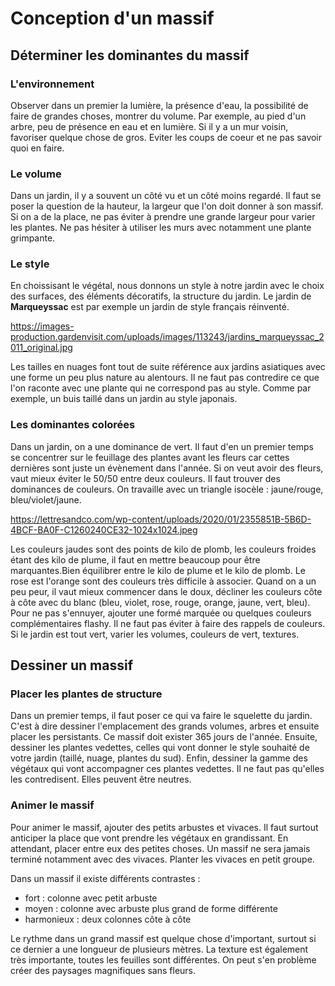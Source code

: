# Conception d'un massif
## Déterminer les dominantes du massif
### L'environnement
Observer dans un premier la lumière, la présence d'eau, la possibilité de faire de grandes choses, montrer du volume. Par exemple, au pied d'un arbre, peu de présence en eau et en lumière. Si il y a un mur voisin, favoriser quelque chose de gros. Eviter les coups de coeur et ne pas savoir quoi en faire.

### Le volume
Dans un jardin, il y a souvent un côté vu et un côté moins regardé. Il faut se poser la question de la hauteur, la largeur que l'on doit donner à son massif. Si on a de la place, ne pas éviter à prendre une grande largeur pour varier les plantes. Ne pas hésiter à utiliser les murs avec notamment une plante grimpante.

### Le style
En choissisant le végétal, nous donnons un style à notre jardin avec le choix des surfaces, des éléments décoratifs, la structure du jardin. Le jardin de **Marqueyssac** est par exemple un jardin de style français réinventé.

https://images-production.gardenvisit.com/uploads/images/113243/jardins_marqueyssac_2011_original.jpg

Les tailles en nuages font tout de suite référence aux jardins asiatiques avec une forme un peu plus nature au alentours. Il ne faut pas contredire ce que l'on raconte avec une plante qui ne correspond pas au style. Comme par exemple, un buis taillé dans un jardin au style japonais.

### Les dominantes colorées

Dans un jardin, on a une dominance de vert. Il faut d'en un premier temps se concentrer sur le feuillage des plantes avant les fleurs car cettes dernières sont juste un évènement dans l'année. Si on veut avoir des fleurs, vaut mieux éviter le 50/50 entre deux couleurs. Il faut trouver des dominances de couleurs. On travaille avec un triangle isocèle : jaune/rouge, bleu/violet/jaune. 

https://lettresandco.com/wp-content/uploads/2020/01/2355851B-5B6D-4BCF-BA0F-C1260240CE32-1024x1024.jpeg

Les couleurs jaudes sont des points de kilo de plomb, les couleurs froides étant des kilo de plume, il faut en mettre beaucoup pour être marquantes.Bien équilibrer entre le kilo de plume et le kilo de plomb. Le rose est l'orange sont des couleurs très difficile à associer. Quand on a un peu peur, il vaut mieux commencer dans le doux, décliner les couleurs côte à côte avec du blanc (bleu, violet, rose, rouge, orange, jaune, vert, bleu). Pour ne pas s'ennuyer, ajouter une formé marquée ou quelques couleurs complémentaires flashy. Il ne faut pas éviter à faire des rappels de couleurs. Si le jardin est tout vert, varier les volumes, couleurs de vert, textures.

## Dessiner un massif
### Placer les plantes de structure
Dans un premier temps, il faut poser ce qui va faire le squelette du jardin. C'est à dire dessiner l'emplacement des grands volumes, arbres et ensuite placer les persistants. Ce massif doit exister 365 jours de l'année. Ensuite, dessiner les plantes vedettes, celles qui vont donner le style souhaité de votre jardin (taillé, nuage, plantes du sud). Enfin, dessiner la gamme des végétaux qui vont accompagner ces plantes vedettes. Il ne faut pas qu'elles les contredisent. Elles peuvent être neutres.

### Animer le massif
Pour animer le massif, ajouter des petits arbustes et vivaces. Il faut surtout anticiper la place que vont prendre les végétaux en grandissant. En attendant, placer entre eux des petites choses. Un massif ne sera jamais terminé notamment avec des vivaces. Planter les vivaces en petit groupe.

Dans un massif il existe différents contrastes :
* fort : colonne avec petit arbuste
* moyen : colonne avec arbuste plus grand de forme différente
* harmonieux : deux colonnes côte à côte

Le rythme dans un grand massif est quelque chose d'important, surtout si ce dernier a une longueur de plusieurs mètres. La texture est également très importante, toutes les feuilles sont différentes. On peut s'en problème créer des paysages magnifiques sans fleurs.


